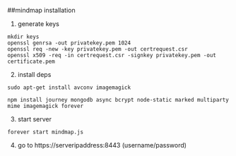 ##mindmap installation

1. generate keys

```
mkdir keys
openssl genrsa -out privatekey.pem 1024
openssl req -new -key privatekey.pem -out certrequest.csr
openssl x509 -req -in certrequest.csr -signkey privatekey.pem -out certificate.pem
```

2. install deps

```
sudo apt-get install avconv imagemagick

npm install journey mongodb async bcrypt node-static marked multiparty mime imagemagick forever
```

3. start server

```
forever start mindmap.js
```

4. go to https://serveripaddress:8443 (username/password)

